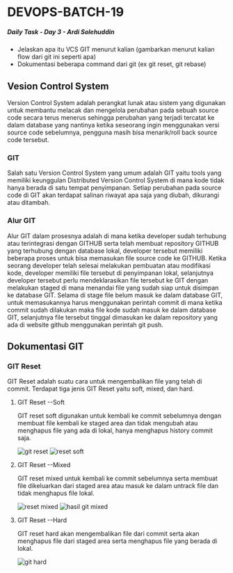 # DEVOPS-BATCH-19
##### Daily Task - Day 3 - Ardi Solehuddin
- Jelaskan apa itu VCS GIT menurut kalian (gambarkan menurut kalian flow dari git ini seperti apa)
- Dokumentasi beberapa  command dari git (ex git reset, git rebase)

## Vesion Control System
Version Control System adalah perangkat lunak atau sistem yang digunakan untuk membantu melacak dan mengelola perubahan pada sebuah source code secara terus menerus sehingga perubahan yang terjadi tercatat ke dalam database yang nantinya ketika seseorang ingin menggunakan versi source code sebelumnya, pengguna masih bisa menarik/roll back source code tersebut.  

### GIT
Salah satu Version Control System yang umum adalah GIT yaitu tools yang memiliki keunggulan Distributed Version Control System di mana kode tidak hanya berada di satu tempat penyimpanan. Setiap perubahan pada source code di GIT akan terdapat salinan riwayat apa saja yang diubah, dikurangi atau ditambah. 

### Alur GIT
Alur GIT dalam prosesnya adalah di mana ketika developer sudah terhubung atau terintegrasi dengan GITHUB serta telah membuat repository GITHUB yang terhubung dengan database lokal, developer tersebut memiliki beberapa proses untuk bisa memasukan file source code ke GITHUB. Ketika seorang developer telah selesai melakukan pembuatan atau modifikasi kode, developer memiliki file tersebut di penyimpanan lokal, selanjutnya developer tersebut perlu mendeklarasikan file tersebut ke GIT dengan melakukan staged di mana menandai file yang sudah siap untuk disimpan ke database GIT. Selama di stage file belum masuk ke dalam database GIT, untuk memasukannya harus menggunakan perintah commit di mana ketika commit sudah dilakukan maka file kode sudah masuk ke dalam database GIT, selanjutnya file tersebut tinggal dimasukan ke dalam repository yang ada di website github menggunakan perintah git push.

## Dokumentasi GIT
### GIT Reset
GIT Reset adalah suatu cara untuk mengembalikan file yang telah di commit. Terdapat tiga jenis GIT Reset yaitu soft, mixed, dan hard.

1. GIT Reset --Soft

    GIT reset soft digunakan untuk kembali ke commit sebelumnya dengan membuat file kembali ke staged area dan tidak mengubah atau menghapus file yang ada di lokal, hanya menghapus history commit saja.<br/> 

    ![git reset](https://github.com/ardi2105/DEVOPS-BATCH-19/assets/151701736/1291da34-d825-42c3-8ecd-d15488374265)
    ![reset soft](https://github.com/ardi2105/DEVOPS-BATCH-19/assets/151701736/4e388c43-d2d1-4d22-9a74-21a19d2c2876)

2. GIT Reset --Mixed

    GIT reset mixed untuk kembali ke commit sebelumnya serta membuat file dikeluarkan dari staged area atau masuk ke dalam untrack file dan tidak menghapus file lokal.

   ![reset mixed](https://github.com/ardi2105/DEVOPS-BATCH-19/assets/151701736/f5ee4287-7e93-4d5f-a75c-f99409d377c0)
    ![hasil git mixed](https://github.com/ardi2105/DEVOPS-BATCH-19/assets/151701736/8362f6b3-3817-4880-8177-c7431891ab12)

4. GIT Reset --Hard

    GIT reset hard akan mengembalikan file dari commit serta akan menghapus file dari staged area serta menghapus file yang berada di lokal. 

   ![git hard](https://github.com/ardi2105/DEVOPS-BATCH-19/assets/151701736/bec0db6c-436a-4b67-ad0a-3f19a80e160e)

    
  
